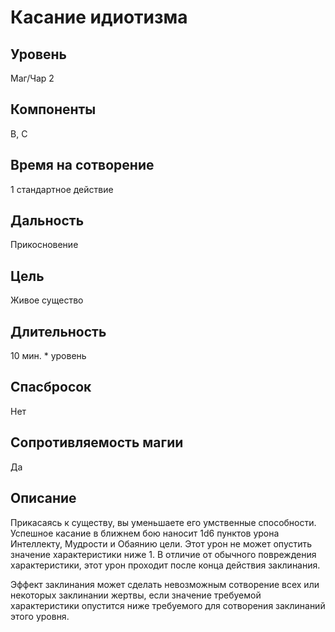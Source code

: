 # Касание идиотизма

## Уровень
Маг/Чар 2
## Компоненты
В, С
## Время на сотворение
1 стандартное действие
## Дальность
Прикосновение
## Цель
Живое существо
## Длительность
10 мин. * уровень
## Спасбросок
Нет
## Сопротивляемость магии
Да
## Описание
Прикасаясь к существу, вы уменьшаете его умственные способности. Успешное касание в ближнем бою наносит 1d6 пунктов урона Интеллекту, Мудрости и Обаянию цели. Этот урон не может опустить значение характеристики ниже 1. В отличие от обычного повреждения характеристики, этот урон проходит после конца действия заклинания.

Эффект заклинания может сделать невозможным сотворение всех или некоторых заклинании жертвы, если значение требуемой характеристики опустится ниже требуемого для сотворения заклинаний этого уровня.